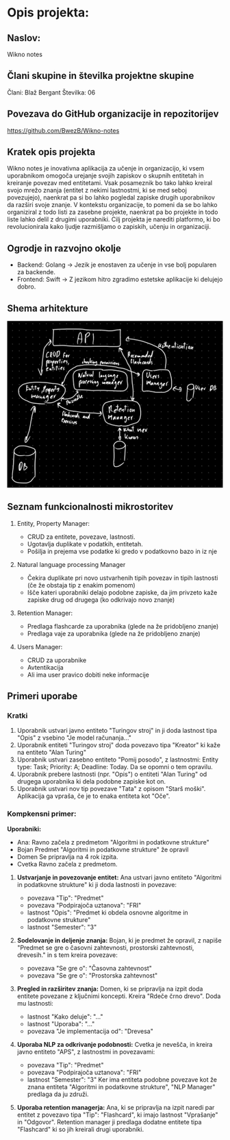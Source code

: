 # Opis projekta:
## Naslov: 
Wikno notes

## Člani skupine in številka projektne skupine
Člani: Blaž Bergant 
Številka: 06

## Povezava do GitHub organizacije in repozitorijev
https://github.com/BwezB/Wikno-notes

## Kratek opis projekta
Wikno notes je inovativna aplikacija za učenje in organizacijo, ki vsem uporabnikom omogoča urejanje svojih zapiskov o skupnih entitetah in kreiranje povezav med entitetami. Vsak posameznik bo tako lahko kreiral svojo mrežo znanja (entitet z nekimi lastnostmi, ki se med seboj povezujejo), naenkrat pa si bo lahko pogledal zapiske drugih uporabnikov da razširi svoje znanje. V kontekstu organizacije, to pomeni da se bo lahko organiziral z todo listi za zasebne projekte, naenkrat pa bo projekte in todo liste lahko delil z drugimi uporabniki. 
Cilj projekta je narediti platformo, ki bo revolucionirala kako ljudje razmišljamo o zapiskih, učenju in organizaciji.

## Ogrodje in razvojno okolje
- Backend: Golang -> Jezik je enostaven za učenje in vse bolj popularen za backende.
- Frontend: Swift -> Z jezikom hitro zgradimo estetske aplikacije ki delujejo dobro. 

## Shema arhitekture
![alt text](presentation_data/image.png)

## Seznam funkcionalnosti mikrostoritev

1. Entity, Property Manager: 
    - CRUD za entitete, povezave, lastnosti.
    - Ugotavlja duplikate v podatkih, entitetah.
    - Pošilja in prejema vse podatke ki gredo v podatkovno bazo in iz nje

2. Natural language processing Manager
    - Čekira duplikate pri novo ustvarhenih tipih povezav in tipih lastnosti (če že obstaja tip z enakim pomenom)
    - Išče kateri uporabniki delajo podobne zapiske, da jim privzeto kaže zapiske drug od drugega (ko odkrivajo novo znanje)

3. Retention Manager:
    - Predlaga flashcarde za uporabnika (glede na že pridobljeno znanje)
    - Predlaga vaje za uporabnika (glede na že pridobljeno znanje)

4. Users Manager:
    - CRUD za uporabnike
    - Avtentikacija
    - Ali ima user pravico dobiti neke informacije


## Primeri uporabe

### Kratki
1. Uporabnik ustvari javno entiteto "Turingov stroj" in ji doda lastnost tipa "Opis" z vsebino "Je model računanja..."
2. Uporabnik entiteti "Turingov stroj" doda povezavo tipa "Kreator" ki kaže na entiteto "Alan Turing"
3. Uporabnik ustvari zasebno entiteto "Pomij posodo", z lastnostmi: Entity type: Task; Priority: A; Deadline: Today. Da se opomni o tem opravilu.
4. Uporabnik prebere lastnosti (npr. "Opis") o entiteti "Alan Turing" od drugega uporabnika ki dela podobne zapiske kot on. 
5. Uporabnik ustvari nov tip povezave "Tata" z opisom "Starš moški". Aplikacija ga vpraša, če je to enaka entiteta kot "Oče".


### Kompkensni primer:

**Uporabniki:**
- Ana: Ravno začela z predmetom "Algoritmi in podatkovne strukture"
- Bojan Predmet "Algoritmi in podatkovne strukture" že opravil
- Domen Se pripravlja na 4 rok izpita.
- Cvetka Ravno začela z predmetom.

1. **Ustvarjanje in povezovanje entitet:**
   Ana ustvari javno entiteto "Algoritmi in podatkovne strukture" ki ji doda lastnosti in povezave:
   - povezava "Tip": "Predmet"
   - povezava "Podpirajoča uztanova": "FRI"
   - lastnost "Opis": "Predmet ki obdela osnovne algoritme in podatkovne strukture"
   - lastnost "Semester": "3"

2. **Sodelovanje in deljenje znanja:**
   Bojan, ki je predmet že opravil, z napiše "Predmet se gre o časovni zahtevnosti, prostorski zahtevnosti, drevesih." in s tem kreira povezave:
   - povezava "Se gre o": "Časovna zahtevnost"
   - povezava "Se gre o": "Prostorska zahtevnost"

4. **Pregled in razširitev znanja:**
   Domen, ki se pripravlja na izpit doda entitete povezane z ključnimi koncepti. Kreira "Rdeče črno drevo". Doda mu lastnosti:
    - lastnost "Kako deluje": "..."
    - lastnost "Uporaba": "..."
    - povezava "Je implementacija od": "Drevesa"

6. **Uporaba NLP za odkrivanje podobnosti:**
    Cvetka je nevešča, in kreira javno entiteto "APS", z lastnostmi in povezavami:
    - povezava "Tip": "Predmet"
    - povezava "Podpirajoča uztanova": "FRI"
    - lastnost "Semester": "3"
    Ker ima entiteta podobne povezave kot že znana entiteta "Algoritmi in podatkovne strukture", "NLP Manager" predlaga da ju združi.

7. **Uporaba retention managerja:**
    Ana, ki se pripravlja na izpit naredi par entitet z povezavo tipa "Tip": "Flashcard", ki imajo lastnost "Vprašanje" in "Odgovor". Retention manager ji predlaga dodatne entitete tipa "Flashcard" ki so jih kreirali drugi uporabniki.
